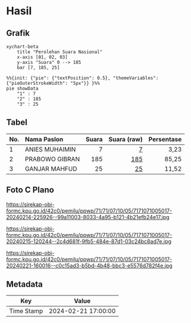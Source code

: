 # Hasil

## Grafik

```mermaid
xychart-beta
    title "Perolehan Suara Nasional"
    x-axis [01, 02, 03]
    y-axis "Suara" 0 --> 185
    bar [7, 185, 25]
```

```mermaid
%%{init: {"pie": {"textPosition": 0.5}, "themeVariables": {"pieOuterStrokeWidth": "5px"}} }%%
pie showData
    "1" : 7
    "2" : 185
    "3" : 25
```

## Tabel

| No. | Nama Paslon    | Suara | Suara (raw) | Persentase |
|:--- |:-------------- | -----:| -----------:| ----------:|
| 1   | ANIES MUHAIMIN | 7     | [7][p-1]    | 3,23       |
| 2   | PRABOWO GIBRAN | 185   | [185][p-2]  | 85,25      |
| 3   | GANJAR MAHFUD  | 25    | [25][p-3]   | 11,52      |


[p-1]: https://github.com/gigit-pemilu/pemilu-2024/blob/main/pilpres/hitung-suara/sub/71-sulawesi-utara/sub/71-kota-manado/sub/07-wanea/sub/1005-ranotana-weru/sub/017-tps/sub/paslon-1.txt
[p-2]: https://github.com/gigit-pemilu/pemilu-2024/blob/main/pilpres/hitung-suara/sub/71-sulawesi-utara/sub/71-kota-manado/sub/07-wanea/sub/1005-ranotana-weru/sub/017-tps/sub/paslon-2.txt
[p-3]: https://github.com/gigit-pemilu/pemilu-2024/blob/main/pilpres/hitung-suara/sub/71-sulawesi-utara/sub/71-kota-manado/sub/07-wanea/sub/1005-ranotana-weru/sub/017-tps/sub/paslon-3.txt

## Foto C Plano

https://sirekap-obj-formc.kpu.go.id/42c0/pemilu/ppwp/71/71/07/10/05/7171071005017-20240214-225926--99a11003-8033-4a95-b121-4b21efb24e17.jpg

https://sirekap-obj-formc.kpu.go.id/42c0/pemilu/ppwp/71/71/07/10/05/7171071005017-20240215-120244--2c4d681f-9fb5-484e-87d1-03c24bc8ad7e.jpg

https://sirekap-obj-formc.kpu.go.id/42c0/pemilu/ppwp/71/71/07/10/05/7171071005017-20240221-160016--c0c15ad3-b5bd-4b48-bbc3-e5576d782f4e.jpg


## Metadata

| Key        | Value               |
| ---------- | ------------------- |
| Time Stamp | 2024-02-21 17:00:00 |



